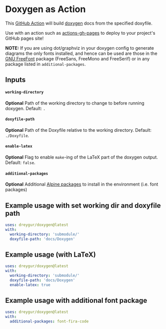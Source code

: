 # Doxygen as Action

This [GitHub Action](https://github.com/features/actions) will build [doxygen](http://doxygen.nl/) docs from the specified doxyfile.

Use with an action such as [actions-gh-pages](https://github.com/peaceiris/actions-gh-pages) to deploy to your project's GitHub pages site!

**NOTE:** If you are using dot/graphviz in your doxygen config to generate diagrams the only fonts installed, and hence can be used are those in the [GNU FreeFont](https://www.gnu.org/software/freefont/) package (FreeSans, FreeMono and FreeSerif) or in any package listed in `additional-packages`.

## Inputs

#### `working-directory`

**Optional** Path of the working directory to change to before running doxygen. Default: `.`

#### `doxyfile-path`

**Optional** Path of the Doxyfile relative to the working directory. Default: `./Doxyfile`.

#### `enable-latex`

**Optional** Flag to enable `make`-ing of the LaTeX part of the doxygen output. Default: `false`.

#### `additional-packages`

**Optional** Additional [Alpine packages](https://pkgs.alpinelinux.org/packages) to install in the environment (i.e. font packages)

## Example usage with set working dir and doxyfile path

```yaml
uses: dreygur/doxygen@latest
with:
  working-directory: 'submodule/'
  doxyfile-path: 'docs/Doxygen'
```

## Example usage (with LaTeX)

```yaml
uses: dreygur/doxygen@latest
with:
  working-directory: 'submodule/'
  doxyfile-path: 'docs/Doxygen'
  enable-latex: true
```

## Example usage with additional font package

```yaml
uses: dreygur/doxygen@latest
with:
  additional-packages: font-fira-code
```
